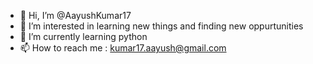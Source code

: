 - 👋 Hi, I’m @AayushKumar17
- 👀 I’m interested in learning new things and finding new oppurtunities 
- 🌱 I’m currently learning python
- 📫 How to reach me : kumar17.aayush@gmail.com

<!---
AayushKumar17/AayushKumar17 is a ✨ special ✨ repository because its `README.md` (this file) appears on your GitHub profile.
You can click the Preview link to take a look at your changes.
--->
